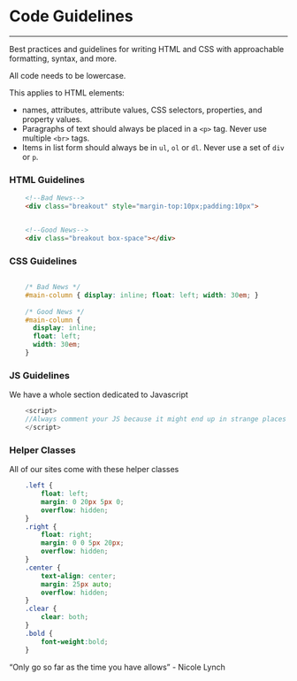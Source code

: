 # <i class="fas fa-code"></i> Code Guidelines
***
Best practices and guidelines for writing HTML and CSS with approachable formatting, syntax, and more.

All code needs to be lowercase.

This applies to HTML elements:
- names, attributes, attribute values, CSS selectors, properties, and property values.
- Paragraphs of text should always be placed in a `<p>` tag. Never use multiple `<br>` tags.
- Items in list form should always be in `ul`, `ol` or `dl`. Never use a set of `div` or `p`.

### HTML Guidelines 

```html
    <!--Bad News-->
    <div class="breakout" style="margin-top:10px;padding:10px">


    <!--Good News-->
    <div class="breakout box-space"></div>
```

### CSS Guidelines

```css 

    /* Bad News */
    #main-column { display: inline; float: left; width: 30em; }
    
    /* Good News */
    #main-column { 
      display: inline; 
      float: left; 
      width: 30em; 
    }
```

### JS Guidelines 

We have a whole section dedicated to Javascript 
```js
    <script>
    //Always comment your JS because it might end up in strange places
    </script>
```

### Helper Classes

All of our sites come with these helper classes

```css
    .left {
        float: left;
        margin: 0 20px 5px 0;
        overflow: hidden;
    }
    .right {
        float: right;
        margin: 0 0 5px 20px;
        overflow: hidden;
    }
    .center {
        text-align: center;
        margin: 25px auto;
        overflow: hidden;
    }
    .clear {
        clear: both;
    }
    .bold {
        font-weight:bold; 
    }
```

“Only go so far as the time you have allows” - Nicole Lynch
